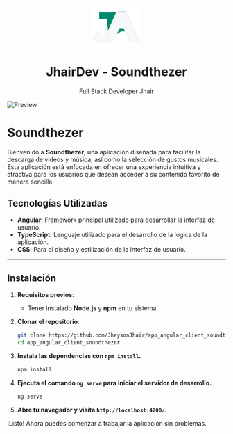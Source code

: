 <div align="center">
    <a href="https://github.com/JheysonJhair/app_angular_client_soundthezer">
      <img src="public/Logo.png" width="108px" />
    </a>
    <h1>JhairDev - Soundthezer</h1>
    <p align="center">
        Full Stack Developer Jhair
    </p>
</div>

![Preview](public/preview.png)

# Soundthezer

Bienvenido a **Soundthezer**, una aplicación diseñada para facilitar la descarga de videos y música, así como la selección de gustos musicales. Esta aplicación está enfocada en ofrecer una experiencia intuitiva y atractiva para los usuarios que desean acceder a su contenido favorito de manera sencilla.

## Tecnologías Utilizadas

- **Angular**: Framework principal utilizado para desarrollar la interfaz de usuario.
- **TypeScript**: Lenguaje utilizado para el desarrollo de la lógica de la aplicación.
- **CSS**: Para el diseño y estilización de la interfaz de usuario.

---

## Instalación

1. **Requisitos previos**:
   - Tener instalado **Node.js** y **npm** en tu sistema.

2. **Clonar el repositorio**:
   ```bash
   git clone https://github.com/JheysonJhair/app_angular_client_soundthezer
   cd app_angular_client_soundthezer
2. **Instala las dependencias con `npm install`.**

    ```bash
    npm install
    ```

3. **Ejecuta el comando `ng serve` para iniciar el servidor de desarrollo.**

    ```bash
    ng serve
    ```

4. **Abre tu navegador y visita `http://localhost:4200/`.**

¡Listo! Ahora puedes comenzar a trabajar la aplicación sin problemas.
